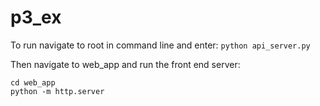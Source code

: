 # p3_ex

To run navigate to root in command line and enter:
`python api_server.py`

Then navigate to web_app and run the front end server:
```
cd web_app
python -m http.server
```
